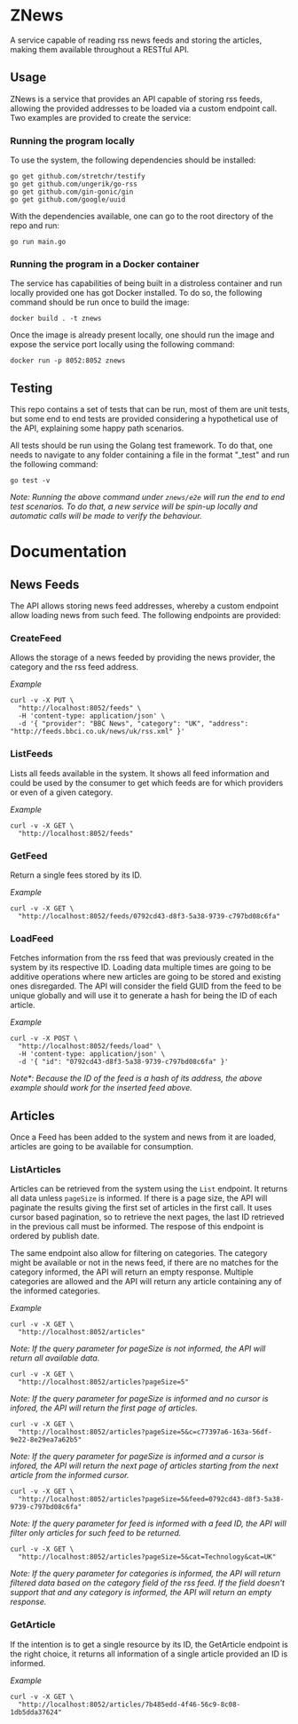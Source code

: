 # ZNews

A service capable of reading rss news feeds and storing the articles, making them available throughout a RESTful API.

## Usage

ZNews is a service that provides an API capable of storing rss feeds, allowing the provided addresses to be loaded via a custom endpoint call. Two examples are provided to create the service:

### Running the program locally

To use the system, the following dependencies should be installed:

```
go get github.com/stretchr/testify
go get github.com/ungerik/go-rss
go get github.com/gin-gonic/gin
go get github.com/google/uuid
```

With the dependencies available, one can go to the root directory of the repo and run:

```
go run main.go
```

### Running the program in a Docker container

The service has capabilities of being built in a distroless container and run locally provided one has got Docker installed. To do so, the following command should be run once to build the image:

```
docker build . -t znews
```

Once the image is already present locally, one should run the image and expose the service port locally using the following command:

```
docker run -p 8052:8052 znews
```

## Testing

This repo contains a set of tests that can be run, most of them are unit tests, but some end to end tests are provided considering a hypothetical use of the API, explaining some happy path scenarios.

All tests should be run using the Golang test framework. To do that, one needs to navigate to any folder containing a file in the format "<package>_test" and run the following command:

```
go test -v
```

_Note: Running the above command under `znews/e2e` will run the end to end test scenarios. To do that, a new service will be spin-up locally and automatic calls will be made to verify the behaviour._

# Documentation

## News Feeds

The API allows storing news feed addresses, whereby a custom endpoint allow loading news from such feed. The following endpoints are provided:

### CreateFeed

Allows the storage of a news feeded by providing the news provider, the category and the rss feed address.

*Example*
```
curl -v -X PUT \
  "http://localhost:8052/feeds" \
  -H 'content-type: application/json' \
  -d '{ "provider": "BBC News", "category": "UK", "address": "http://feeds.bbci.co.uk/news/uk/rss.xml" }'
```

### ListFeeds

Lists all feeds available in the system. It shows all feed information and could be used by the consumer to get which feeds are for which providers or even of a given category.

*Example*
```
curl -v -X GET \
  "http://localhost:8052/feeds"
```

### GetFeed

Return a single fees stored by its ID.

*Example*
```
curl -v -X GET \
  "http://localhost:8052/feeds/0792cd43-d8f3-5a38-9739-c797bd08c6fa"
```

### LoadFeed

Fetches information from the rss feed that was previously created in the system by its respective ID. Loading data multiple times are going to be additive operations where new articles are going to be stored and existing ones disregarded. The API will consider the field GUID from the feed to be unique globally and will use it to generate a hash for being the ID of each article.

*Example*
```
curl -v -X POST \
  "http://localhost:8052/feeds/load" \
  -H 'content-type: application/json' \
  -d '{ "id": "0792cd43-d8f3-5a38-9739-c797bd08c6fa" }'
```

_Note*: Because the ID of the feed is a hash of its address, the above example should work for the inserted feed above._

## Articles

Once a Feed has been added to the system and news from it are loaded, articles are going to be available for consumption.

### ListArticles

Articles can be retrieved from the system using the `List` endpoint. It returns all data unless `pageSize` is informed. If there is a page size, the API will paginate the results giving the first set of articles in the first call. It uses cursor based pagination, so to retrieve the next pages, the last ID retrieved in the previous call must be informed. The respose of this endpoint is ordered by publish date.

The same endpoint also allow for filtering on categories. The category might be available or not in the news feed, if there are no matches for the category informed, the API will return an empty response. Multiple categories are allowed and the API will return any article containing any of the informed categories.

*Example*
```
curl -v -X GET \ 
  "http://localhost:8052/articles"
```

_Note: If the query parameter for pageSize is not informed, the API will return all available data._

```
curl -v -X GET \
  "http://localhost:8052/articles?pageSize=5"
```

_Note: If the query parameter for pageSize is informed and no cursor is infored, the API will return the first page of articles._

```
curl -v -X GET \
  "http://localhost:8052/articles?pageSize=5&c=c77397a6-163a-56df-9e22-8e29ea7a62b5"
```

_Note: If the query parameter for pageSize is informed and a cursor is infored, the API will return the next page of articles starting from the next article from the informed cursor._

```
curl -v -X GET \
  "http://localhost:8052/articles?pageSize=5&feed=0792cd43-d8f3-5a38-9739-c797bd08c6fa"
```

_Note: If the query parameter for feed is informed with a feed ID, the API will filter only articles for such feed to be returned._

```
curl -v -X GET \
  "http://localhost:8052/articles?pageSize=5&cat=Technology&cat=UK"
```

_Note: If the query parameter for categories is informed, the API will return filtered data based on the category field of the rss feed. If the field doesn't support that and any category is informed, the API will return an empty response._

### GetArticle

If the intention is to get a single resource by its ID, the GetArticle endpoint is the right choice, it returns all information of a single article provided an ID is informed.

*Example*

```
curl -v -X GET \
  "http://localhost:8052/articles/7b485edd-4f46-56c9-8c08-1db5dda37624"  
```
